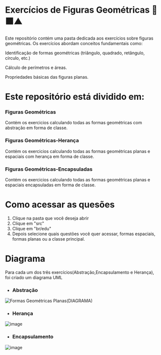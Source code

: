 # Exercícios de Figuras Geométricas 🔵🟧▲
Este repositório contém uma pasta dedicada aos exercícios sobre figuras geométricas. Os exercícios abordam conceitos fundamentais como:

Identificação de formas geométricas (triângulo, quadrado, retângulo, círculo, etc.)

Cálculo de perímetros e áreas.

Propriedades básicas das figuras planas.

# Este repositório está dividido em:
### Figuras Geométricas 
Contém os exercicios calculando todas as formas geométricas com abstração em forma de classe.
### Figuras Geométricas-Herança
Contém os exercicios calculando todas as formas geométricas planas e espaciais com herança em forma de classe.
### Figuras Geométricas-Encapsuladas
Contém os exercicios calculando todas as formas geométricas planas e espaciais encapsuladas em forma de classe.

# Como acessar as quesões 

1. Clique na pasta que você deseja abrir
2. Clique em "src"
3. Clique em "br/edu"
4. Depois selecione quais questões você quer acessar, formas espaciais, formas planas ou a classe principal.

#  Diagrama
Para cada um dos três exercícios(Abstração,Encapsulamento e Herança), foi criado um diagrama UML

- ### Abstração

![Formas Geométricas Planas(DIAGRAMA)](https://github.com/user-attachments/assets/2147d224-91bb-400f-866e-b4fbbbf1c57d)

- ### Herança
![image](https://github.com/user-attachments/assets/3c167b06-c19b-4da7-b848-a0319ad28a4d)

- ### Encapsulamento
![image](https://github.com/user-attachments/assets/5c854b5b-432f-4ecb-9249-a3dd0fefd9b1)

